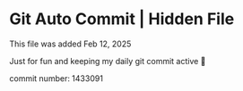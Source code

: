 # Git Auto Commit | Hidden File

This file was added Feb 12, 2025

Just for fun and keeping my daily git commit active 🤪

commit number: 1433091
